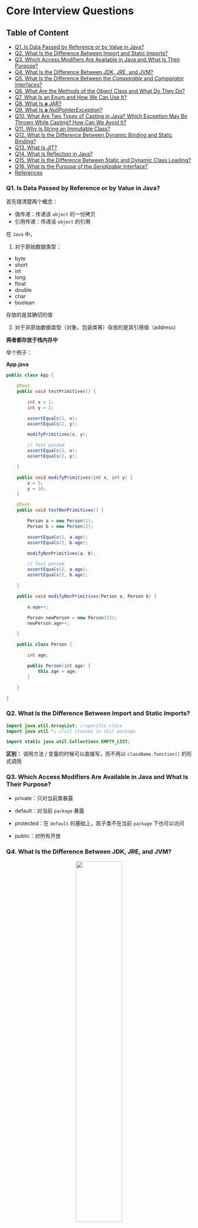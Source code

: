# Core Interview Questions

Table of Content
-----------------

* [Q1. Is Data Passed by Reference or by Value in Java?](#q1-is-data-passed-by-reference-or-by-value-in-java)
* [Q2. What Is the Difference Between Import and Static Imports?](#q2-what-is-the-difference-between-import-and-static-imports)
* [Q3. Which Access Modifiers Are Available in Java and What Is Their Purpose?](#q3-which-access-modifiers-are-available-in-java-and-what-is-their-purpose)
* [Q4. What Is the Difference Between JDK, JRE, and JVM?](#q4-what-is-the-difference-between-jdk-jre-and-jvm)
* [Q5. What Is the Difference Between the <em>Comparable</em> and <em>Comparator</em> Interfaces?](#q5-what-is-the-difference-between-the-comparable-and-comparator-interfaces)
* [Q6. What Are the Methods of the Object Class and What Do They Do?](#q6-what-are-the-methods-of-the-object-class-and-what-do-they-do)
* [Q7. What Is an Enum and How We Can Use It?](#q7-what-is-an-enum-and-how-we-can-use-it)
* [Q8. What Is <strong>a</strong> JAR?](#q8-what-is-a-jar)
* [Q9. What Is <strong>a</strong> <em>NullPointerException</em>?](#q9-what-is-a-nullpointerexception)
* [Q10. What Are Two Types of Casting in Java? Which Exception May Be Thrown While Casting? How Can We Avoid It?](#q10-what-are-two-types-of-casting-in-java-which-exception-may-be-thrown-while-casting-how-can-we-avoid-it)
* [Q11. Why Is String an Immutable Class?](#q11-why-is-string-an-immutable-class)
* [Q12. What Is the Difference Between Dynamic Binding and Static Binding?](#q12-what-is-the-difference-between-dynamic-binding-and-static-binding)
* [Q13. What Is JIT?](#q13-what-is-jit)
* [Q14. What Is Reflection in Java?](#q14-what-is-reflection-in-java)
* [Q15. What Is the Difference Between Static and Dynamic Class Loading?](#q15-what-is-the-difference-between-static-and-dynamic-class-loading)
* [Q16. What Is the Purpose of the <em>Serializable</em> Interface?](#q16-what-is-the-purpose-of-the-serializable-interface)
* [References](#references)



### Q1. Is Data Passed by Reference or by Value in Java?

首先理清楚两个概念：

- 值传递：传递该 `object` 的一份拷贝
- 引用传递：传递该 `object` 的引用



在 `Java` 中，

1. 对于原始数据类型：

- byte
- short
- int
- long
- float
- double
- char
- boolean

存放的是其确切的值

2. 对于非原始数据类型（对象，包装类等）存放的是其引用值（address）



**两者都存放于栈内存中**



举个例子：



**App.java**

```java
public class App {

    @Test
    public void testPrimitives() {

        int x = 1;
        int y = 2;

        assertEquals(1, x);
        assertEquals(2, y);

        modifyPrimitives(x, y);

        // Test passed
        assertEquals(1, x);
        assertEquals(2, y);

    }

    public void modifyPrimitives(int x, int y) {
        x = 5;
        y = 10;
    }

    @Test
    public void testNonPrimitives() {

        Person a = new Person(1);
        Person b = new Person(2);

        assertEquals(1, a.age);
        assertEquals(2, b.age);

        modifyNonPrimitives(a, b);

        // Test passed
        assertEquals(2, a.age);
        assertEquals(2, b.age);

    }

    public void modifyNonPrimitives(Person a, Person b) {

        a.age++;

        Person newPerson = new Person(23);
        newPerson.age++;

    }

    public class Person {

        int age;

        public Person(int age) {
            this.age = age;
        }

    }

}
```





### Q2. What Is the Difference Between Import and Static Imports?



```java
import java.util.ArrayList; //specific class
import java.util.*; //all classes in util package

import static java.util.Collections.EMPTY_LIST;
```



**区别：** 调用方法 / 变量的时候可以直接写，而不用以  `className.function()` 的形式调用



### Q3. Which Access Modifiers Are Available in Java and What Is Their Purpose?

- private：只对当前类暴露

- default：对当前 `package` 暴露

- protected：在 `default` 的基础上，若子类不在当前 `package` 下也可以访问

- public：对所有开放

  



### Q4. What Is the Difference Between JDK, JRE, and JVM?

  <div align="center"> <img src="jdk-jre-jvm.png" width="50%"/> </div><br>





### Q5. What Are the Methods of the Object Class and What Do They Do?

  <div align="center"> <img src="image-20201208163029796.png" width="30%"/> </div><br>

- getClass: Returns the runtime class of this object
- hashCode: Returns a hash code value for the object
- equals:
- clone:
- toString:
- notify:
- notifyAll:
- wait:
- finalize:



**App.java**

```java
public class App {

    public static void main(String[] args) {

        String a = "aaa";
        System.out.println(a.getClass());  // class java.lang.String

        Integer b = 100;
        System.out.println(b.getClass());  // class java.lang.Integer

    }

}
```





### Q6. What Is an Enum and How We Can Use It?







### Q7. What Is **a** JAR?









### Q8. What Is **a** *NullPointerException*?





### Q9. What Are Two Types of Casting in Java? Which Exception May Be Thrown While Casting? How Can We Avoid It?







### Q10. Why Is String an Immutable Class?











### Q11. What Is the Difference Between Dynamic Binding and Static Binding?





### Q12. What Is JIT?





### Q13. What Is Reflection in Java?







### Q14. What Is the Difference Between Static and Dynamic Class Loading?







### Q15. What Is the Purpose of the *Serializable* Interface?







## References

- [Java Interview Questions](https://www.baeldung.com/java-interview-questions)
- [Cannot find symbol assertEquals](https://stackoverflow.com/questions/20631621/cannot-find-symbol-assertequals)
